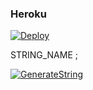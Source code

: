 <h3 align="centre"> Heroku </h4>

[![Deploy](https://www.herokucdn.com/deploy/button.svg)](https://heroku.com/deploy?template=https://github.com/Iregullar/sonymuz-k)

STRING_NAME ;

[![GenerateString](https://img.shields.io/badge/repl.it-generateString-yellowgreen)](https://replit.com/@Mehmetgul0202/GenerateStringSession-11)
